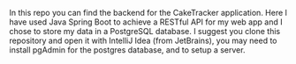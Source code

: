 In this repo you can find the backend for the CakeTracker application. Here I have used Java Spring Boot to achieve a RESTful API for my web app and I chose to store my data in a PostgreSQL database. I suggest you clone this repository and open it with IntelliJ Idea (from JetBrains), you may need to install pgAdmin for the postgres database, and to setup a server.
